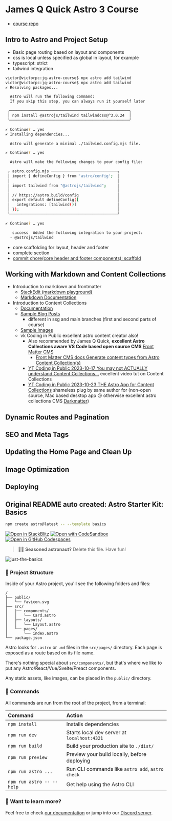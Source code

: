 # James Q Quick Astro 3 Course

- [course repo](https://github.com/jamesqquick/astro-course-demo)

## Intro to Astro and Project Setup

- Basic page routing based on layout and components
- css is local unless specified as global in layout, for example
- typescript: strict
- tailwind integration

```bash
victor@victorpc:jq-astro-course$ npx astro add tailwind
victor@victorpc:jq-astro-course$ npx astro add tailwind
✔ Resolving packages...

  Astro will run the following command:
  If you skip this step, you can always run it yourself later

 ╭────────────────────────────────────────────────────╮
 │ npm install @astrojs/tailwind tailwindcss@^3.0.24  │
 ╰────────────────────────────────────────────────────╯

✔ Continue? … yes
✔ Installing dependencies...

  Astro will generate a minimal ./tailwind.config.mjs file.

✔ Continue? … yes

  Astro will make the following changes to your config file:

 ╭ astro.config.mjs ─────────────────────────────╮
 │ import { defineConfig } from 'astro/config';  │
 │                                               │
 │ import tailwind from "@astrojs/tailwind";     │
 │                                               │
 │ // https://astro.build/config                 │
 │ export default defineConfig({                 │
 │   integrations: [tailwind()]                  │
 │ });                                           │
 ╰───────────────────────────────────────────────╯

✔ Continue? … yes

   success  Added the following integration to your project:
  - @astrojs/tailwind
```

- core scaffolding for layout, header and footer
- complete section
- [commit chore(core header and footer components): scaffold](https://github.com/victorkane/jq-astro-course/commit/4f5966afd46c2aeef071c6ededae39689e11895c)

## Working with Markdown and Content Collections

- Introduction to markdown and frontmatter
  - [StackEdit (markdown playground)](https://stackedit.io/app#)
  - [Markdown Documentation](https://www.markdownguide.org/getting-started/)
- Introduction to Content Collections
  - [Documentation](https://docs.astro.build/en/guides/content-collections/)
  - [Sample Blog Posts](https://github.com/jamesqquick/astro-course-demo/tree/main/src/content/posts)
    - different in ssg and main branches (first and second parts of course)
  - [Sample Images](https://github.com/jamesqquick/astro-course-demo/tree/main/public/images)
  - vk Coding in Public excellent astro content creator also!
    - Also recommended by James Q Quick, **excellent Astro Collections aware VS Code based open source CMS** [Front Matter CMS](https://frontmatter.codes/)
      - [Front Matter CMS docs Generate content types from Astro Content Collection(s)](<https://frontmatter.codes/docs/getting-started#step-2.2-(optional):-generate-content-types-from-astro-content-collection(s)>)
    - [YT Coding in Public 2023-10-17 You may not ACTUALLY understand Content Collections…](https://youtu.be/Fcw4c3wzm7I?si=SDDxJ2t1MxV9F7n1) excellent video tut on Content Collections
    - [YT Coding in Public 2023-10-23 THE Astro App for Content Collections](https://youtu.be/byjO06X-LJw?si=kEQX5gGNxJgccc0L) shameless plug by same author for (non-open source, Mac based desktop app 😢 otherwise excellent astro collections CMS [Darkmatter](https://getdarkmatter.dev/))

## Dynamic Routes and Pagination

## SEO and Meta Tags

## Updating the Home Page and Clean Up

## Image Optimization

## Deploying

## Original README auto created: Astro Starter Kit: Basics

```sh
npm create astro@latest -- --template basics
```

[![Open in StackBlitz](https://developer.stackblitz.com/img/open_in_stackblitz.svg)](https://stackblitz.com/github/withastro/astro/tree/latest/examples/basics)
[![Open with CodeSandbox](https://assets.codesandbox.io/github/button-edit-lime.svg)](https://codesandbox.io/p/sandbox/github/withastro/astro/tree/latest/examples/basics)
[![Open in GitHub Codespaces](https://github.com/codespaces/badge.svg)](https://codespaces.new/withastro/astro?devcontainer_path=.devcontainer/basics/devcontainer.json)

> 🧑‍🚀 **Seasoned astronaut?** Delete this file. Have fun!

![just-the-basics](https://github.com/withastro/astro/assets/2244813/a0a5533c-a856-4198-8470-2d67b1d7c554)

### 🚀 Project Structure

Inside of your Astro project, you'll see the following folders and files:

```text
/
├── public/
│   └── favicon.svg
├── src/
│   ├── components/
│   │   └── Card.astro
│   ├── layouts/
│   │   └── Layout.astro
│   └── pages/
│       └── index.astro
└── package.json
```

Astro looks for `.astro` or `.md` files in the `src/pages/` directory. Each page is exposed as a route based on its file name.

There's nothing special about `src/components/`, but that's where we like to put any Astro/React/Vue/Svelte/Preact components.

Any static assets, like images, can be placed in the `public/` directory.

### 🧞 Commands

All commands are run from the root of the project, from a terminal:

| Command                   | Action                                           |
| :------------------------ | :----------------------------------------------- |
| `npm install`             | Installs dependencies                            |
| `npm run dev`             | Starts local dev server at `localhost:4321`      |
| `npm run build`           | Build your production site to `./dist/`          |
| `npm run preview`         | Preview your build locally, before deploying     |
| `npm run astro ...`       | Run CLI commands like `astro add`, `astro check` |
| `npm run astro -- --help` | Get help using the Astro CLI                     |

### 👀 Want to learn more?

Feel free to check [our documentation](https://docs.astro.build) or jump into our [Discord server](https://astro.build/chat).
